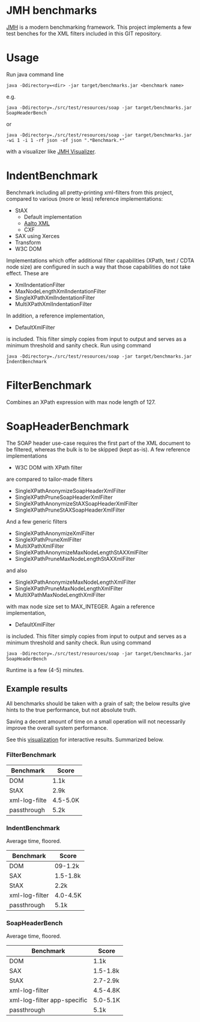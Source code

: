 # JMH benchmarks

[JMH] is a modern benchmarking framework. This project implements a few test benches for the XML filters included in this GIT repository.

# Usage
Run java command line

```
java -Ddirectory=<dir> -jar target/benchmarks.jar <benchmark name>
```

e.g. 

```
java -Ddirectory=./src/test/resources/soap -jar target/benchmarks.jar SoapHeaderBench
```

or

```
java -Ddirectory=./src/test/resources/soap -jar target/benchmarks.jar  -wi 1 -i 1 -rf json -of json ".*Benchmark.*"
```

with a visualizer like [JMH Visualizer].

# IndentBenchmark
Benchmark including all pretty-printing xml-filters from this project, compared to various (more or less) reference implementations:

 * StAX
   * Default implementation
   * [Aalto XML]
   * CXF
 * SAX using Xerces
 * Transform
 * W3C DOM 

Implementations which offer additional filter capabilities (XPath, text / CDTA node size) are configured in such a way that those capabilities do not take effect. These are

 * XmlIndentationFilter
 * MaxNodeLengthXmlIndentationFilter
 * SingleXPathXmlIndentationFilter
 * MultiXPathXmlIndentationFilter

In addition, a reference implementation, 
 
 * DefaultXmlFilter

is included. This filter simply copies from input to output and serves as a minimum threshold and sanity check. Run using command

```
java -Ddirectory=./src/test/resources/soap -jar target/benchmarks.jar IndentBenchmark
```

# FilterBenchmark
Combines an XPath expression with max node length of 127.

# SoapHeaderBenchmark
The SOAP header use-case requires the first part of the XML document to be filtered, whereas the bulk is to be skipped (kept as-is). A few reference implementations
 
 * W3C DOM with XPath filter

are compared to tailor-made filters

 * SingleXPathAnonymizeSoapHeaderXmlFilter 
 * SingleXPathPruneSoapHeaderXmlFilter 
 * SingleXPathAnonymizeStAXSoapHeaderXmlFilter
 * SingleXPathPruneStAXSoapHeaderXmlFilter
 
And a few generic filters

 * SingleXPathAnonymizeXmlFilter 
 * SingleXPathPruneXmlFilter
 * MultiXPathXmlFilter
 * SingleXPathAnonymizeMaxNodeLengthStAXXmlFilter
 * SingleXPathPruneMaxNodeLengthStAXXmlFilter

and also

 * SingleXPathAnonymizeMaxNodeLengthXmlFilter 
 * SingleXPathPruneMaxNodeLengthXmlFilter
 * MultiXPathMaxNodeLengthXmlFilter
 
with max node size set to MAX_INTEGER. Again a reference implementation, 
 
 * DefaultXmlFilter

is included. This filter simply copies from input to output and serves as a minimum threshold and sanity check. Run using command


```
java -Ddirectory=./src/test/resources/soap -jar target/benchmarks.jar SoapHeaderBench
```

Runtime is a few (4-5) minutes.

## Example results
All benchmarks should be taken with a grain of salt; the below results give hints to the true performance, but not absolute truth.

Saving a decent amount of time on a small operation will not necessarily improve the overall system performance.

See this [visualization] for interactive results. Summarized below.

### FilterBenchmark 

| Benchmark                               | Score     |
| --------------------------------------- | --------- |
| DOM                                     | 1.1k      | 
| StAX                                    | 2.9k      | 
| xml-log-filte                           | 4.5-5.0K  | 
| passthrough                             | 5.2k      | 

### IndentBenchmark
Average time, floored.

| Benchmark                               | Score     |
| --------------------------------------- | --------- |
| DOM                                     | 09-1.2k   | 
| SAX                                     | 1.5-1.8k  |
| StAX                                    | 2.2k      | 
| xml-log-filter                          | 4.0-4.5K  | 
| passthrough                             | 5.1k      | 


### SoapHeaderBench
Average time, floored.

| Benchmark                               | Score     |
| --------------------------------------- | --------- |
| DOM                                     | 1.1k   | 
| SAX                                     | 1.5-1.8k  |
| StAX                                    | 2.7-2.9k      | 
| xml-log-filter                          | 4.5-4.8K  | 
| xml-log-filter app-specific             | 5.0-5.1K  | 
| passthrough                             | 5.1k      | 

[JMH]: 				http://openjdk.java.net/projects/code-tools/jmh/
[Aalto XML]: 		https://github.com/FasterXML/aalto-xml
[JMH Visualizer]:	http://jmh.morethan.io/
[visualization]:	https://skjolber.github.io/xml-log-filter/docs/benchmark/jmh/index.html
